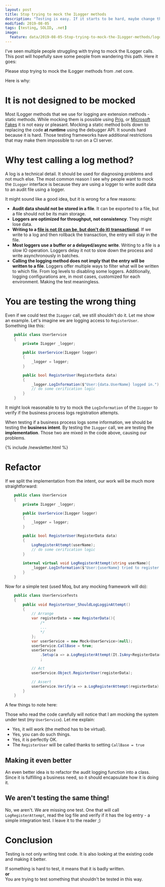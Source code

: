 ```yaml
---
layout: post
title: Stop trying to mock the ILogger methods
description: "Testing is easy. If it starts to be hard, maybe change the code?"
modified: 2019-08-05
tags: [testing, SOLID, .net]
image:
  feature: data/2019-08-05-Stop-trying-to-mock-the-ILogger-methods/logo.jpg
---
```


I've seen multiple people struggling with trying to mock the ILogger calls. This post will hopefully save some people from wandering this path.
Here it goes:

<div class="center">
    <div class="button" >Please stop trying to mock the ILogger methods from .net core.</div>
</div>

Here is why:

<!--MORE-->

# It is not designed to be mocked

Most ILogger methods that we use for logging are extension methods - static methods. While mocking them is possible using [Prig](https://github.com/urasandesu/Prig), or [Microsoft Fakes](https://docs.microsoft.com/en-US/visualstudio/test/code-generation-compilation-and-naming-conventions-in-microsoft-fakes?view=vs-2019) it is not easy or pleasant.
Mocking a static method boils down to replacing the code **at runtime** using the debugger API. It sounds hard because it is hard. Those testing frameworks have additional restrictions that may make them impossible to run on a CI server.

# Why test calling a log method?

A log is a technical detail. It should be used for diagnosing problems and not much else.
The most common reason I see why people want to mock the `ILogger` interface is because they are using a logger to write audit data to an audit file using a logger.

It might sound like a good idea, but it is wrong for a few reasons:

- **Audit data should not be stored in a file**. It can be exported to a file, but a file should not be its main storage.
- **Loggers are optimized for throughput, not consistency**. They might lose data.
- **Writing to a [file is not (it can be, but don't do it) transactional](/What-is-the-simplest-database/)**. If we write to a log and then rollback the transaction, the entry will stay in the file.
- **Most loggers use a buffer or a delayed/async write**. Writing to a file is a slow IO operation. Loggers delay it not to slow down the process and write asynchronously in batches. 
- **Calling the logging method does not imply that the entry will be written to a file**. Loggers offer multiple ways to filter what will be written to which file. From log levels to disabling some loggers. Additionally, logging configurations are, in most cases, customized for each environment. Making the test meaningless. 

# You are testing the wrong thing

Even if we could test the `ILogger` call, we still shouldn't do it. Let me show an example. Let's imagine we are logging access to `RegisterUser`. Something like this:

```csharp
    public class UserService
    {
        private ILogger _logger;

        public UserService(ILogger logger)
        {
            _logger = logger;
        }

        public bool RegisterUser(RegisterData data)
        {
            _logger.LogInformation($"User:{data.UserName} logged in.");
            // do some cerification logic
        }
    }
```

It might look reasonable to try to mock the `LogInformation` of the `ILogger` to verify if the business process logs registration attempts.

When testing if a business process logs some information, we should be testing the **business intent**. 
By testing the `ILogger` call, we are testing the **implementation**. Those two are mixed in the code above, causing our problems.

{% include /newsletter.html %}

# Refactor

If we split the implementation from the intent, our work will be much more straightforward:

```csharp
    public class UserService
    {
        private ILogger _logger;

        public UserService(ILogger logger)
        {
            _logger = logger;
        }

        public bool RegisterUser(RegisterData data)
        {
            LogRegisterAttempt(userName);
            // do some cerification logic
        }
        
        internal virtual void LogRegisterAttempt(string userName){
            _logger.LogInformation($"User:{userName} tried to register.");
        }
    }
```

Now for a simple test (used Moq, but any mocking framework will do):

```csharp
    public class UserServiceTests
    {
        public void RegisterUser_ShouldLogLogginAttempt()
        {
            // Arrange
            var registerData = new RegisterData(){
                /*
                ...
                */
            };
            var userService = new Mock<UserService>(null);
            userService.CallBase = true;
            userService
                .Setup(a => a.LogRegisterAttempt(It.IsAny<RegisterData>()))   
                ;

            // Act 
            userService.Object.RegisterUser(registerData);

            // Assert
            userService.Verify(a => a.LogRegisterAttempt(registerData), Times.Exactly(1));
        }
    }

```

A few things to note here:

Those who read the code carefully will notice that I am mocking the system under test (my `UserService`). Let me explain:

- Yes, it will work (the method has to be virtual).
- Yes, you can do such things.
- Yes, it is perfectly OK.
- The `RegisterUser` will be called thanks to setting `CallBase = true`


## Making it even better

An even better idea is to refactor the audit logging function into a class. Since it is fulfilling a business need, so it should encapsulate how it is doing it.

## We aren't testing the same thing!

No, we aren't. We are missing one test. One that will call `LogRegisterAttempt`, read the log file and verify if it has the log entry - a simple integration test. I leave it to the reader ;)
 
# Conclusion

Testing is not only writing test code. It is also looking at the existing code and making it better. 

<div class="center">
    <div class="button" >
If something is hard to test, it means that it is badly written. <br/> 
<b>or</b>
<br/> You are trying to test something that shouldn't be tested in this way.</div>
</div>